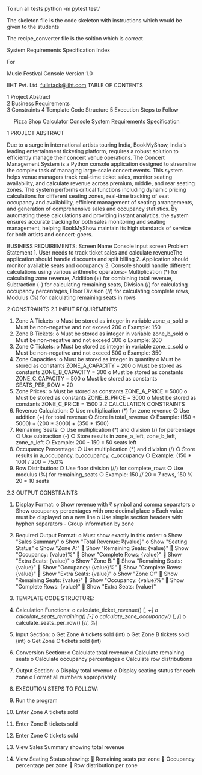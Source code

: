 To run all tests 
python -m pytest test/


The skeleton file is the code skeleton with instructions which would be given to the students

The recipe_converter file is the soltion which is correct



System Requirements Specification Index

For




Music Festival Console
Version 1.0   




















IIHT Pvt. Ltd.
fullstack@iiht.com
TABLE OF CONTENTS

1	Project Abstract	
2	Business Requirements	
3	Constraints	
4	Template Code Structure	
5	Execution Steps to Follow	

 
Pizza Shop Calculator Console 
System Requirements Specification

1	PROJECT ABSTRACT

Due to a surge in international artists touring India, BookMyShow, India's leading entertainment ticketing platform, requires a robust solution to efficiently manage their concert venue operations. The Concert Management System is a Python console application designed to streamline the complex task of managing large-scale concert events. This system helps venue managers track real-time ticket sales, monitor seating availability, and calculate revenue across premium, middle, and rear seating zones. The system performs critical functions including dynamic pricing calculations for different seating zones, real-time tracking of seat occupancy and availability, efficient management of seating arrangements, and generation of comprehensive sales and occupancy statistics. By automating these calculations and providing instant analytics, the system ensures accurate tracking for both sales monitoring and seating management, helping BookMyShow maintain its high standards of service for both artists and concert-goers.



BUSINESS REQUIREMENTS:
Screen Name	Console input screen
Problem Statement	1.	User needs to track ticket sales and calculate revenueThe application should handle discounts and split billing
2.	Application should monitor available seats and occupancy
3.	Console should handle different calculations using various arithmetic operators:- Multiplication (*) for calculating zone revenue, Addition (+) for combining total revenue, Subtraction (-) for calculating remaining seats, Division (/) for calculating occupancy percentages, Floor Division (//) for calculating complete rows, Modulus (%) for calculating remaining seats in rows








2	CONSTRAINTS 
2.1	INPUT REQUIREMENTS
1.	Zone A Tickets: 
o	Must be stored as integer in variable zone_a_sold 
o	Must be non-negative and not exceed 200 
o	Example: 150
2.	Zone B Tickets: 
o	Must be stored as integer in variable zone_b_sold 
o	Must be non-negative and not exceed 300 
o	Example: 200
3.	Zone C Tickets: 
o	Must be stored as integer in variable zone_c_sold 
o	Must be non-negative and not exceed 500 
o	Example: 350
4.	Zone Capacities: 
o	Must be stored as integer in quantity 
o	Must be stored as constants ZONE_A_CAPACITY = 200 
o	Must be stored as constants ZONE_B_CAPACITY = 300 
o	Must be stored as constants ZONE_C_CAPACITY = 500 
o	Must be stored as constants SEATS_PER_ROW = 20
5.	Zone Prices: 
o	Must be stored as constants ZONE_A_PRICE = 5000
o	Must be stored as constants ZONE_B_PRICE = 3000
o	Must be stored as constants ZONE_C_PRICE = 1500
2.2	CALCULATION CONSTRAINTS
1.	Revenue Calculation:
○	Use multiplication (*) for zone revenue 
○	Use addition (+) for total revenue 
○	Store in total_revenue 
○	Example: (150 * 5000) + (200 * 3000) + (350 * 1500)
2.	Remaining Seats:
○	Use multiplication (*) and division (/) for percentage 
○	Use subtraction (-) 
○	Store results in zone_a_left, zone_b_left, zone_c_left 
○	Example: 200 - 150 = 50 seats left
3.	Occupancy Percentage:
○	Use multiplication (*) and division (/) 
○	Store results in a_occupancy, b_occupancy, c_occupancy 
○	Example: (150 * 100) / 200 = 75.0%
4.	Row Distribution:
○	Use floor division (//) for complete_rows 
○	Use modulus (%) for remaining_seats 
○	Example: 150 // 20 = 7 rows, 150 % 20 = 10 seats

2.3	OUTPUT CONSTRAINTS
1. Display Format:
o	Show revenue with ₹ symbol and comma separators
o	Show occupancy percentages with one decimal place 
o	Each value must be displayed on a new line 
o	Use simple section headers with hyphen separators - Group information by zone

2.	Required Output Format:
o	Must show exactly in this order:
o	   Show "Sales Summary"
o	   Show "Total Revenue: ₹{value}"
o	   Show "Seating Status"
o	   Show "Zone A:"
	   Show "Remaining Seats: {value}"
	   Show "Occupancy: {value}%"
	   Show "Complete Rows: {value}"
	   Show "Extra Seats: {value}"
o	   Show "Zone B:"
	   Show "Remaining Seats: {value}"
	   Show "Occupancy: {value}%"
	   Show "Complete Rows: {value}"
	   Show "Extra Seats: {value}"
o	   Show "Zone C:"
	   Show "Remaining Seats: {value}"
	   Show "Occupancy: {value}%"
	   Show "Complete Rows: {value}"
	   Show "Extra Seats: {value}"
4. TEMPLATE CODE STRUCTURE:
1. Calculation Functions:
o	calculate_ticket_revenue() [*, +] 
o	calculate_seats_remaining() [-] 
o	calculate_zone_occupancy() [*, /] 
o	calculate_seats_per_row() [//, %]
2. Input Section:
o	Get Zone A tickets sold (int) 
o	Get Zone B tickets sold (int) 
o	Get Zone C tickets sold (int)
3. Conversion Section:
o	Calculate total revenue
o	Calculate remaining seats 
o	Calculate occupancy percentages 
o	Calculate row distributions
4. Output Section:
o	Display total revenue 
o	Display seating status for each zone 
o	Format all numbers appropriately

5. EXECUTION STEPS TO FOLLOW:
1. Run the program 
2. Enter Zone A tickets sold 
3. Enter Zone B tickets sold 
4. Enter Zone C tickets sold 
5. View Sales Summary showing total revenue 
6. View Seating Status showing: 
	Remaining seats per zone 
	Occupancy percentage per zone 
	Row distribution per zone




